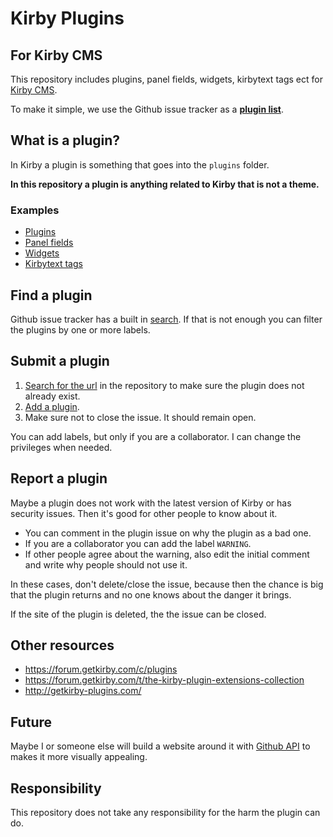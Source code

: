 # Kirby Plugins

## For Kirby CMS

This repository includes plugins, panel fields, widgets, kirbytext tags ect for [Kirby CMS](https://getkirby.com/).

To make it simple, we use the Github issue tracker as a **[plugin list](https://github.com/jenstornell/kirby-plugins/issues)**.

## What is a plugin?

In Kirby a plugin is something that goes into the `plugins` folder.

**In this repository a plugin is anything related to Kirby that is not a theme.**

### Examples

- [Plugins](https://github.com/jenstornell/kirby-plugins/issues?q=is%3Aissue+is%3Aopen+label%3APlugin)
- [Panel fields](https://github.com/jenstornell/kirby-plugins/issues?q=is%3Aissue+is%3Aopen+label%3A%22Panel+fields%22)
- [Widgets](https://github.com/jenstornell/kirby-plugins/issues?q=widget+label%3A%22Panel+widgets%22)
- [Kirbytext tags](https://github.com/jenstornell/kirby-plugins/issues?q=kirbytext+label%3A%22Kirbytext+tag%22)

## Find a plugin

Github issue tracker has a built in [search](https://github.com/jenstornell/kirby-plugins/issues). If that is not enough you can filter the plugins by one or more labels.

## Submit a plugin

1. [Search for the url](https://github.com/jenstornell/kirby-plugins/issues) in the repository to make sure the plugin does not already exist.
1. [Add a plugin](https://github.com/jenstornell/kirby-plugins/issues/new).
1. Make sure not to close the issue. It should remain open.

You can add labels, but only if you are a collaborator. I can change the privileges when needed.

## Report a plugin

Maybe a plugin does not work with the latest version of Kirby or has security issues. Then it's good for other people to know about it.

- You can comment in the plugin issue on why the plugin as a bad one.
- If you are a collaborator you can add the label `WARNING`.
- If other people agree about the warning, also edit the initial comment and write why people should not use it.

In these cases, don't delete/close the issue, because then the chance is big that the plugin returns and no one knows about the danger it brings.

If the site of the plugin is deleted, the the issue can be closed.

## Other resources

- https://forum.getkirby.com/c/plugins
- https://forum.getkirby.com/t/the-kirby-plugin-extensions-collection
- http://getkirby-plugins.com/

## Future

Maybe I or someone else will build a website around it with [Github API](https://developer.github.com/v3/issues/) to makes it more visually appealing.

## Responsibility

This repository does not take any responsibility for the harm the plugin can do. 